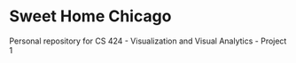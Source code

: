 Sweet Home Chicago
===================

Personal repository for CS 424 - Visualization and Visual Analytics - Project 1
